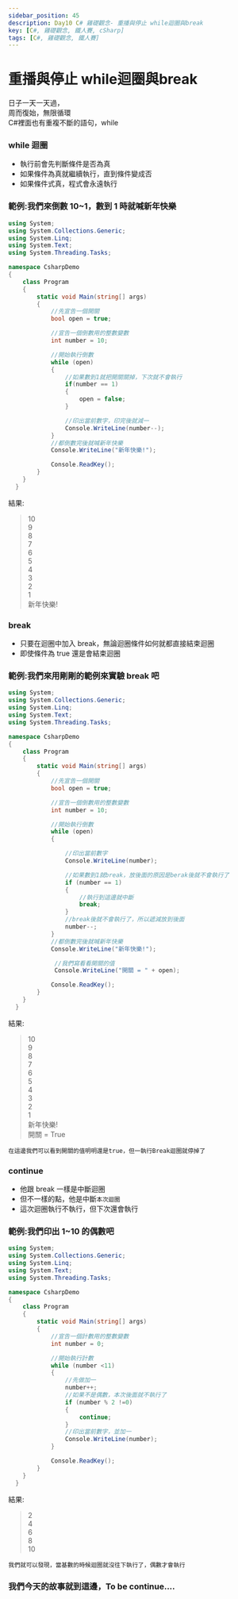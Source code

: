 ```yaml
---
sidebar_position: 45
description: Day10 C# 雞礎觀念- 重播與停止 while迴圈與break
key: [C#, 雞礎觀念, 鐵人賽, cSharp]
tags: [C#, 雞礎觀念, 鐵人賽]
---
```


# 重播與停止 while迴圈與break
日子一天一天過，<br/>
周而復始，無限循環<br/>
C#裡面也有重複不斷的語句，while

### while 迴圈

- 執行前會先判斷條件是否為真
- 如果條件為真就繼續執行，直到條件變成否
- 如果條件式真，程式會永遠執行

### 範例:我們來倒數 10~1，數到 1 時就喊新年快樂

```csharp
using System;
using System.Collections.Generic;
using System.Linq;
using System.Text;
using System.Threading.Tasks;

namespace CsharpDemo
{
    class Program
    {
        static void Main(string[] args)
        {
            //先宣告一個開關
            bool open = true;

            //宣告一個倒數用的整數變數
            int number = 10;

            //開始執行倒數
            while (open)
            {
                //如果數到1就把開關關掉，下次就不會執行
                if(number == 1)
                {
                    open = false;
                }

                //印出當前數字，印完後就減一
                Console.WriteLine(number--);
            }
            //都倒數完後就喊新年快樂
            Console.WriteLine("新年快樂!");

            Console.ReadKey();
        }
    }
  }
```

結果:

> 10<br/>
> 9<br/>
> 8<br/>
> 7<br/>
> 6<br/>
> 5<br/>
> 4<br/>
> 3<br/>
> 2<br/>
> 1<br/>
> 新年快樂!

### break

- 只要在迴圈中加入 break，無論迴圈條件如何就都直接結束迴圈
- 即使條件為 true 還是會結束迴圈

### 範例:我們來用剛剛的範例來實驗 break 吧

```csharp
using System;
using System.Collections.Generic;
using System.Linq;
using System.Text;
using System.Threading.Tasks;

namespace CsharpDemo
{
    class Program
    {
        static void Main(string[] args)
        {
            //先宣告一個開關
            bool open = true;

            //宣告一個倒數用的整數變數
            int number = 10;

            //開始執行倒數
            while (open)
            {

                //印出當前數字
                Console.WriteLine(number);

                //如果數到1就break，放後面的原因是berak後就不會執行了
                if (number == 1)
                {
                    //執行到這邊就中斷
                    break;
                }
                //break後就不會執行了，所以遞減放到後面
                number--;
            }
            //都倒數完後就喊新年快樂
            Console.WriteLine("新年快樂!");

             //我們寫看看開關的值
             Console.WriteLine("開關 = " + open);

            Console.ReadKey();
        }
    }
  }
```

結果:

> 10<br/>
> 9<br/>
> 8<br/>
> 7<br/>
> 6<br/>
> 5<br/>
> 4<br/>
> 3<br/>
> 2<br/>
> 1<br/>
> 新年快樂!<br/>
> 開關 = True

`在這邊我們可以看到開關的值明明還是true，但一執行Break迴圈就停掉了`

### continue

- 他跟 break 一樣是中斷迴圈
- 但不一樣的點，他是中斷`本次迴圈`
- 這次迴圈執行不執行，但下次還會執行

### 範例:我們印出 1~10 的偶數吧

```csharp
using System;
using System.Collections.Generic;
using System.Linq;
using System.Text;
using System.Threading.Tasks;

namespace CsharpDemo
{
    class Program
    {
        static void Main(string[] args)
        {
            //宣告一個計數用的整數變數
            int number = 0;

            //開始執行計數
            while (number <11)
            {
                //先做加一
                number++;
                //如果不是偶數，本次後面就不執行了
                if (number % 2 !=0)
                {
                    continue;
                }
                //印出當前數字，並加一
                Console.WriteLine(number);
            }

            Console.ReadKey();
        }
    }
  }
```

結果:

> 2<br/>
> 4<br/>
> 6<br/>
> 8<br/>
> 10

`我們就可以發現，當基數的時候迴圈就沒往下執行了，偶數才會執行`

### 我們今天的故事就到這邊，To be continue....
